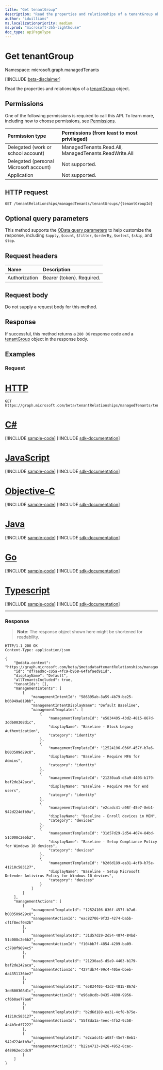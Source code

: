 ```yaml
---
title: "Get tenantGroup"
description: "Read the properties and relationships of a tenantGroup object."
author: "idwilliams"
ms.localizationpriority: medium
ms.prod: "microsoft-365-lighthouse"
doc_type: apiPageType
---
```


# Get tenantGroup
Namespace: microsoft.graph.managedTenants

[!INCLUDE [beta-disclaimer](../../includes/beta-disclaimer.md)]

Read the properties and relationships of a [tenantGroup](../resources/managedtenants-tenantgroup.md) object.

## Permissions
One of the following permissions is required to call this API. To learn more, including how to choose permissions, see [Permissions](/graph/permissions-reference).

|Permission type|Permissions (from least to most privileged)|
|:---|:---|
|Delegated (work or school account)|ManagedTenants.Read.All, ManagedTenants.ReadWrite.All|
|Delegated (personal Microsoft account)|Not supported.|
|Application|Not supported.|

## HTTP request

<!-- {
  "blockType": "ignored"
}
-->
``` http
GET /tenantRelationships/managedTenants/tenantGroups/{tenantGroupId}
```

## Optional query parameters
This method supports the [OData query parameters](/graph/query-parameters) to help customize the response, including `$apply`, `$count`, `$filter`, `$orderBy`, `$select`, `$skip`, and `$top`.

## Request headers
|Name|Description|
|:---|:---|
|Authorization|Bearer {token}. Required.|

## Request body
Do not supply a request body for this method.

## Response

If successful, this method returns a `200 OK` response code and a [tenantGroup](../resources/managedtenants-tenantgroup.md) object in the response body.

## Examples

### Request

# [HTTP](#tab/http)
<!-- {
  "blockType": "request",
  "name": "get_tenantgroup"
}
-->
``` http
GET https://graph.microsoft.com/beta/tenantRelationships/managedTenants/tenantGroups/{tenantGroupId}
```
# [C#](#tab/csharp)
[!INCLUDE [sample-code](../includes/snippets/csharp/get-tenantgroup-csharp-snippets.md)]
[!INCLUDE [sdk-documentation](../includes/snippets/snippets-sdk-documentation-link.md)]

# [JavaScript](#tab/javascript)
[!INCLUDE [sample-code](../includes/snippets/javascript/get-tenantgroup-javascript-snippets.md)]
[!INCLUDE [sdk-documentation](../includes/snippets/snippets-sdk-documentation-link.md)]

# [Objective-C](#tab/objc)
[!INCLUDE [sample-code](../includes/snippets/objc/get-tenantgroup-objc-snippets.md)]
[!INCLUDE [sdk-documentation](../includes/snippets/snippets-sdk-documentation-link.md)]

# [Java](#tab/java)
[!INCLUDE [sample-code](../includes/snippets/java/get-tenantgroup-java-snippets.md)]
[!INCLUDE [sdk-documentation](../includes/snippets/snippets-sdk-documentation-link.md)]

# [Go](#tab/go)
[!INCLUDE [sample-code](../includes/snippets/go/get-tenantgroup-go-snippets.md)]
[!INCLUDE [sdk-documentation](../includes/snippets/snippets-sdk-documentation-link.md)]

# [Typescript](#tab/typescript)
[!INCLUDE [sample-code](../includes/snippets/typescript/get-tenantgroup-typescript-snippets.md)]
[!INCLUDE [sdk-documentation](../includes/snippets/snippets-sdk-documentation-link.md)]

---



### Response
>**Note:** The response object shown here might be shortened for readability.
<!-- {
  "blockType": "response",
  "truncated": true,
  "@odata.type": "microsoft.graph.managedTenants.tenantGroup"
}
-->
``` http
HTTP/1.1 200 OK
Content-Type: application/json

{
    "@odata.context": "https://graph.microsoft.com/beta/$metadata#tenantRelationships/managedTenants/tenantGroups/$entity",
    "id": "df7aed9c-c05a-4fc9-b958-64fafaed911d",
    "displayName": "Default",
    "allTenantsIncluded": true,
    "tenantIds": [],
    "managementIntents": [
        {
            "managementIntentId": "586895ab-8a59-4b79-be25-b06949a819bb",
            "managementIntentDisplayName": "Default Baseline",
            "managementTemplates": [
                {
                    "managementTemplateId": "e5834405-43d2-4815-867d-3dd600308d1c",
                    "displayName": "Baseline - Block Legacy Authentication",
                    "category": "identity"
                },
                {
                    "managementTemplateId": "12524106-036f-457f-b7a6-b003509d29c8",
                    "displayName": "Baseline - Require MFA for Admins",
                    "category": "identity"
                },
                {
                    "managementTemplateId": "21230aa5-d5a9-4403-b179-baf2de242aca",
                    "displayName": "Baseline - Require MFA for end users",
                    "category": "identity"
                },
                {
                    "managementTemplateId": "e2cadc41-a08f-45e7-8eb1-942d224dfb9a",
                    "displayName": "Baseline - Enroll devices in MEM",
                    "category": "devices"
                },
                {
                    "managementTemplateId": "31d57d29-2d54-4074-84bd-51c008c2e6b2",
                    "displayName": "Baseline - Setup Compliance Policy for Windows 10 devices",
                    "category": "devices"
                },
                {
                    "managementTemplateId": "b2d6d189-ea31-4cf8-b75e-41210c583127",
                    "displayName": "Baseline - Setup Microsoft Defender Antivirus Policy for Windows 10 devices",
                    "category": "devices"
                }
            ]
        }
    ],
    "managementActions": [
        {
            "managementTemplateId": "12524106-036f-457f-b7a6-b003509d29c8",
            "managementActionId": "eac82706-9f32-4274-ba5b-cf1f8ecf042b"
        },
        {
            "managementTemplateId": "31d57d29-2d54-4074-84bd-51c008c2e6b2",
            "managementActionId": "f104bb7f-4854-4209-ba09-c3788f9894c5"
        },
        {
            "managementTemplateId": "21230aa5-d5a9-4403-b179-baf2de242aca",
            "managementActionId": "4274db74-99c4-40be-bbeb-da4351136be2"
        },
        {
            "managementTemplateId": "e5834405-43d2-4815-867d-3dd600308d1c",
            "managementActionId": "e96a8cdb-0435-4808-9956-cf6b8ae77aa6"
        },
        {
            "managementTemplateId": "b2d6d189-ea31-4cf8-b75e-41210c583127",
            "managementActionId": "55f8da1a-4eec-4fb2-9c58-4c4b3cdf7222"
        },
        {
            "managementTemplateId": "e2cadc41-a08f-45e7-8eb1-942d224dfb9a",
            "managementActionId": "b22a4713-8428-4952-8cac-d48962ecbdc9"
        }
    ]
}
```
